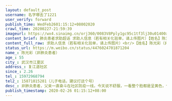```yaml
---
layout: default_post
username: 名字哪去了1221
user_verify: forward
publish_time: WedFeb2601:15:12+08002020
crawl_time: 20200227-21:59:39
imageurl: https://wx4.sinaimg.cn/orj360/0083V8Pply1gc95c1tf3lj30u01400xk.jpg,https://wx4.sinaimg.cn/orj360/0083V8Pply1gc95c2dux6j30u0140n14.jpg,https://wx1.sinaimg.cn/orj360/0083V8Pply1gc95c2z08xj30u0140gs6.jpg,https://wx4.sinaimg.cn/orj360/0083V8Pply1gc95c3mysbj30u0140n4n.jpg
content_brief: 肺炎患者求助超话 求助人信息（若有相关化验单，请上传图片）【姓名】陈光彩（非肺炎患者）【年龄】55【所在城市】武汉市江夏区【所在小区、社区】复江道社区【患病时间】2.26【联系方式】15972968794【其他紧急联系人】15871815281（儿子电话，建议打这个号）【病情描述】非肺炎患者，父 ...全文
content_full_raw: 求助人信息（若有相关化验单，请上传图片）<br/>【姓名】陈光彩（非肺炎患者）<br/>【年龄】55<br/>【所在城市】武汉市江夏区<br/>【所在小区、社区】复江道社区<br/>【患病时间】2.26<br/>【联系方式】15972968794<br/>【其他紧急联系人】15871815281（儿子电话，建议打这个号）<br/>【病情描述】非肺炎患者，父亲一直奋斗在社区防疫一线，今天说不舒服，一看整个脸都是呈黄色，包括眼珠，怀疑黄疸。在我们区医院检查血、CT、心电图后，怀疑肝硬化甚至肝癌，检验胆红素特别高，这个数值高了极容易猝死，当地医院条件有限难以确诊，建议转上级医院治疗。当时拿完结果再出发去省人民医院，已经五点多了。挂号让先去急诊分诊，结果一个分诊程序足足到晚上十点多都没有完成，一直是医生忙没空，好不容易堵到了医生，怀疑急性肝衰竭，但是没病床不收，武汉所有医院打了电话，要么不收非肺炎患者，要么没床位，市长热线也没有回应，只能先回区医院住院打针。我与妻子和我爸疫情期间也算是奋斗在疫情战线的一员，父亲自从封锁小区后就独居，并参与单位封锁老旧小区的执勤任务；我妻子是一名护士，我则是参加本单位的突击队，保障小区及单位的生活与防疫物资供应。可惜现在一床难求，医生说这病死亡率极高，区医院条件有限，很难有效救治，我不知道怎么办好，父亲老实一辈子，刚抱孙子日子好过点就随时可能离去，希望有人帮帮我，没想到打败他的不是肺炎，而是这样的疾病，在这个特殊的时间真的很无力。帮帮我。
status_url: https://m.weibo.cn/status/4476024701871204
name_: 陈光彩（非肺炎患者）
age_: 55
city_: 武汉市江夏区
address_: 复江道社区
since_: 2.26
tel_: 15972968794
tel2_: 15871815281（儿子电话，建议打这个号）
desc_: 非肺炎患者，父亲一直奋斗在社区防疫一线，今天说不舒服，一看整个脸都是呈黄色，包括眼珠，怀疑黄疸。在我们区医院检查血、CT、心电图后，怀疑肝硬化甚至肝癌，检验胆红素特别高，这个数值高了极容易猝死，当地医院条件有限难以确诊，建议转上级医院治疗。当时拿完结果再出发去省人民医院，已经五点多了。挂号让先去急诊分诊，结果一个分诊程序足足到晚上十点多都没有完成，一直是医生忙没空，好不容易堵到了医生，怀疑急性肝衰竭，但是没病床不收，武汉所有医院打了电话，要么不收非肺炎患者，要么没床位，市长热线也没有回应，只能先回区医院住院打针。我与妻子和我爸疫情期间也算是奋斗在疫情战线的一员，父亲自从封锁小区后就独居，并参与单位封锁老旧小区的执勤任务；我妻子是一名护士，我则是参加本单位的突击队，保障小区及单位的生活与防疫物资供应。可惜现在一床难求，医生说这病死亡率极高，区医院条件有限，很难有效救治，我不知道怎么办好，父亲老实一辈子，刚抱孙子日子好过点就随时可能离去，希望有人帮帮我，没想到打败他的不是肺炎，而是这样的疾病，在这个特殊的时间真的很无力。帮帮我。
publish_timestamp: 2020-02-26 01:15:12+08:00
---
```

